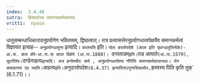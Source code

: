 ```yaml
---
index:  3.4.48
sutra:  हिंसार्थाञ्च समानसकर्मकाणाम्
vritti:  nyasa
---
```


धातुसम्बन्धाधिकारादनुप्रयोगेण भवितव्यम्, द्विष्ठत्वात्। तत्र प्रत्यासत्तेरनुप्रयोगधात्वपेक्षयैव समानकर्मत्वं विज्ञायत इत्याह-- `अनुप्रयोगधातुना` इत्यादि। `कालयति` इति। `प्वेल कालोपदेशे (काल इति पृथग्धातुरित्येके)-धा.पा. कल क्षेपे-धा.पा.फ् काल विक्षेपे (धा.पा.1880)। `दन्तताडम्` इति। `तड आघाते` (धा.पा.1579), चुरादिरेव। `दण्डेनाहत्य` इत्यादि। अत्र हन्तेश्चौरः कर्म , अनुप्रयोगधातोश्च गौरिति समानकर्मकत्वाभावः। तेन क्त्वाप्रत्यय एव भवति। `आहत्य` इति। `अनुदात्तोपदेश` (6.4.37) इत्यादिनाऽनुनासिकलोपः, `ह्रस्वस्य पिति कृति तुक्` (6.1.71)।।

